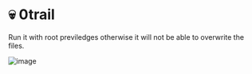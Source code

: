 # 💀 0trail

Run it with root previledges otherwise it will not be able to overwrite the files.

![image](https://user-images.githubusercontent.com/92758195/147104683-28f645a1-dacf-4762-a2c9-c4435546bc4a.png)

